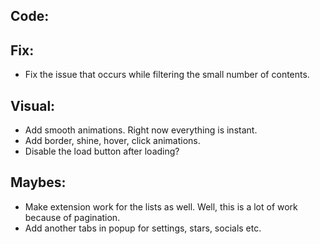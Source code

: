 ## Code:

## Fix:

- Fix the issue that occurs while filtering the small number of contents.

## Visual:

- Add smooth animations. Right now everything is instant.
- Add border, shine, hover, click animations.
- Disable the load button after loading?

## Maybes:

- Make extension work for the lists as well. Well, this is a lot of work because of pagination.
- Add another tabs in popup for settings, stars, socials etc.
